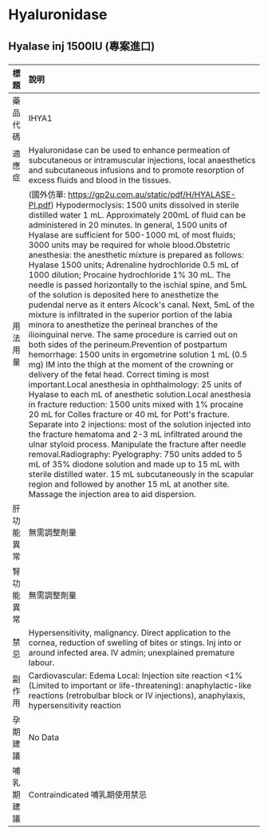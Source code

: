 # Hyaluronidase

## Hyalase inj 1500IU (專案進口)

##### 

| 標題       | 說明                                                                                                                                                                                                                                                                                                                                                                                                                                                                                                                                                                                                                                                                                                                                                                                                                                                                                                                                                                                                                                                                                                                                                                                                                                                                                                                                                                                                                                                                                                                                                                                                                                                                                                                                                                                              |
|:-----------|:--------------------------------------------------------------------------------------------------------------------------------------------------------------------------------------------------------------------------------------------------------------------------------------------------------------------------------------------------------------------------------------------------------------------------------------------------------------------------------------------------------------------------------------------------------------------------------------------------------------------------------------------------------------------------------------------------------------------------------------------------------------------------------------------------------------------------------------------------------------------------------------------------------------------------------------------------------------------------------------------------------------------------------------------------------------------------------------------------------------------------------------------------------------------------------------------------------------------------------------------------------------------------------------------------------------------------------------------------------------------------------------------------------------------------------------------------------------------------------------------------------------------------------------------------------------------------------------------------------------------------------------------------------------------------------------------------------------------------------------------------------------------------------------------------|
| 藥品代碼   | IHYA1                                                                                                                                                                                                                                                                                                                                                                                                                                                                                                                                                                                                                                                                                                                                                                                                                                                                                                                                                                                                                                                                                                                                                                                                                                                                                                                                                                                                                                                                                                                                                                                                                                                                                                                                                                                             |
| 適應症     | Hyaluronidase can be used to enhance permeation of subcutaneous or intramuscular injections, local anaesthetics and subcutaneous infusions and to promote resorption of excess fluids and blood in the tissues.                                                                                                                                                                                                                                                                                                                                                                                                                                                                                                                                                                                                                                                                                                                                                                                                                                                                                                                                                                                                                                                                                                                                                                                                                                                                                                                                                                                                                                                                                                                                                                                   |
| 用法用量   | (國外仿單: https://gp2u.com.au/static/pdf/H/HYALASE-PI.pdf) Hypodermoclysis: 1500 units dissolved in sterile distilled water 1 mL. Approximately 200mL of fluid can be administered in 20 minutes. In general, 1500 units of Hyalase are sufficient for 500-1000 mL of most fluids; 3000 units may be required for whole blood.Obstetric anesthesia: the anesthetic mixture is prepared as follows: Hyalase 1500 units; Adrenaline hydrochloride 0.5 mL of 1000 dilution; Procaine hydrochloride 1% 30 mL. The needle is passed horizontally to the ischial spine, and 5mL of the solution is deposited here to anesthetize the pudendal nerve as it enters Alcock's canal. Next, 5mL of the mixture is infiltrated in the superior portion of the labia minora to anesthetize the perineal branches of the ilioinguinal nerve. The same procedure is carried out on both sides of the perineum.Prevention of postpartum hemorrhage: 1500 units in ergometrine solution 1 mL (0.5 mg) IM into the thigh at the moment of the crowning or delivery of the fetal head. Correct timing is most important.Local anesthesia in ophthalmology: 25 units of Hyalase to each mL of anesthetic solution.Local anesthesia in fracture reduction: 1500 units mixed with 1% procaine 20 mL for Colles fracture or 40 mL for Pott's fracture. Separate into 2 injections: most of the solution injected into the fracture hematoma and 2-3 mL infiltrated around the ulnar styloid process. Manipulate the fracture after needle removal.Radiography: Pyelography: 750 units added to 5 mL of 35% diodone solution and made up to 15 mL with sterile distilled water. 15 mL subcutaneously in the scapular region and followed by another 15 mL at another site. Massage the injection area to aid dispersion. |
| 肝功能異常 | 無需調整劑量                                                                                                                                                                                                                                                                                                                                                                                                                                                                                                                                                                                                                                                                                                                                                                                                                                                                                                                                                                                                                                                                                                                                                                                                                                                                                                                                                                                                                                                                                                                                                                                                                                                                                                                                                                                      |
| 腎功能異常 | 無需調整劑量                                                                                                                                                                                                                                                                                                                                                                                                                                                                                                                                                                                                                                                                                                                                                                                                                                                                                                                                                                                                                                                                                                                                                                                                                                                                                                                                                                                                                                                                                                                                                                                                                                                                                                                                                                                      |
| 禁忌       | Hypersensitivity, malignancy. Direct application to the cornea, reduction of swelling of bites or stings. Inj into or around infected area. IV admin; unexplained premature labour.                                                                                                                                                                                                                                                                                                                                                                                                                                                                                                                                                                                                                                                                                                                                                                                                                                                                                                                                                                                                                                                                                                                                                                                                                                                                                                                                                                                                                                                                                                                                                                                                               |
| 副作用     | Cardiovascular: Edema Local: Injection site reaction <1% (Limited to important or life-threatening): anaphylactic-like reactions (retrobulbar block or IV injections), anaphylaxis, hypersensitivity reaction                                                                                                                                                                                                                                                                                                                                                                                                                                                                                                                                                                                                                                                                                                                                                                                                                                                                                                                                                                                                                                                                                                                                                                                                                                                                                                                                                                                                                                                                                                                                                                                     |
| 孕期建議   | No Data                                                                                                                                                                                                                                                                                                                                                                                                                                                                                                                                                                                                                                                                                                                                                                                                                                                                                                                                                                                                                                                                                                                                                                                                                                                                                                                                                                                                                                                                                                                                                                                                                                                                                                                                                                                           |
| 哺乳期建議 | Contraindicated 哺乳期使用禁忌                                                                                                                                                                                                                                                                                                                                                                                                                                                                                                                                                                                                                                                                                                                                                                                                                                                                                                                                                                                                                                                                                                                                                                                                                                                                                                                                                                                                                                                                                                                                                                                                                                                                                                                                                                    |

